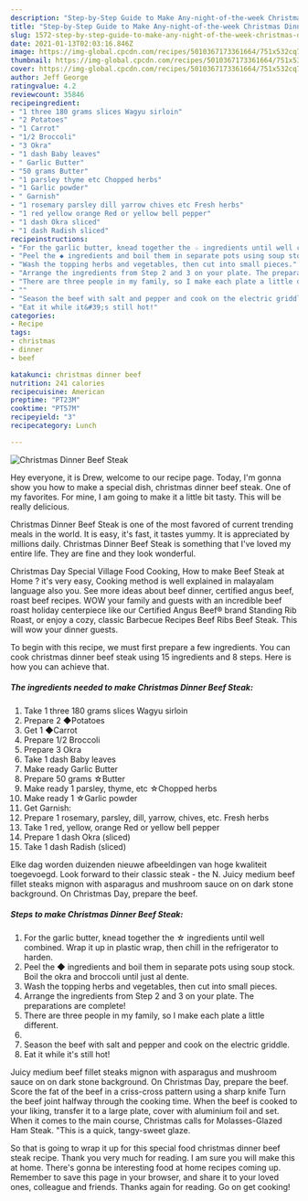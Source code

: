 ```yaml
---
description: "Step-by-Step Guide to Make Any-night-of-the-week Christmas Dinner Beef Steak"
title: "Step-by-Step Guide to Make Any-night-of-the-week Christmas Dinner Beef Steak"
slug: 1572-step-by-step-guide-to-make-any-night-of-the-week-christmas-dinner-beef-steak
date: 2021-01-13T02:03:16.846Z
image: https://img-global.cpcdn.com/recipes/5010367173361664/751x532cq70/christmas-dinner-beef-steak-recipe-main-photo.jpg
thumbnail: https://img-global.cpcdn.com/recipes/5010367173361664/751x532cq70/christmas-dinner-beef-steak-recipe-main-photo.jpg
cover: https://img-global.cpcdn.com/recipes/5010367173361664/751x532cq70/christmas-dinner-beef-steak-recipe-main-photo.jpg
author: Jeff George
ratingvalue: 4.2
reviewcount: 35846
recipeingredient:
- "1 three 180 grams slices Wagyu sirloin"
- "2 Potatoes"
- "1 Carrot"
- "1/2 Broccoli"
- "3 Okra"
- "1 dash Baby leaves"
- " Garlic Butter"
- "50 grams Butter"
- "1 parsley thyme etc Chopped herbs"
- "1 Garlic powder"
- " Garnish"
- "1 rosemary parsley dill yarrow chives etc Fresh herbs"
- "1 red yellow orange Red or yellow bell pepper"
- "1 dash Okra sliced"
- "1 dash Radish sliced"
recipeinstructions:
- "For the garlic butter, knead together the ☆ ingredients until well combined. Wrap it up in plastic wrap, then chill in the refrigerator to harden."
- "Peel the ◆ ingredients and boil them in separate pots using soup stock. Boil the okra and broccoli until just al dente."
- "Wash the topping herbs and vegetables, then cut into small pieces."
- "Arrange the ingredients from Step 2 and 3 on your plate. The preparations are complete!"
- "There are three people in my family, so I make each plate a little different."
- ""
- "Season the beef with salt and pepper and cook on the electric griddle."
- "Eat it while it&#39;s still hot!"
categories:
- Recipe
tags:
- christmas
- dinner
- beef

katakunci: christmas dinner beef 
nutrition: 241 calories
recipecuisine: American
preptime: "PT23M"
cooktime: "PT57M"
recipeyield: "3"
recipecategory: Lunch

---
```



![Christmas Dinner Beef Steak](https://img-global.cpcdn.com/recipes/5010367173361664/751x532cq70/christmas-dinner-beef-steak-recipe-main-photo.jpg)

Hey everyone, it is Drew, welcome to our recipe page. Today, I'm gonna show you how to make a special dish, christmas dinner beef steak. One of my favorites. For mine, I am going to make it a little bit tasty. This will be really delicious.

Christmas Dinner Beef Steak is one of the most favored of current trending meals in the world. It is easy, it's fast, it tastes yummy. It is appreciated by millions daily. Christmas Dinner Beef Steak is something that I've loved my entire life. They are fine and they look wonderful.

Christmas Day Special Village Food Cooking, How to make Beef Steak at Home ? it&#39;s very easy, Cooking method is well explained in malayalam language also you. See more ideas about beef dinner, certified angus beef, roast beef recipes. WOW your family and guests with an incredible beef roast holiday centerpiece like our Certified Angus Beef® brand Standing Rib Roast, or enjoy a cozy, classic Barbecue Recipes Beef Ribs Beef Steak. This will wow your dinner guests.


To begin with this recipe, we must first prepare a few ingredients. You can cook christmas dinner beef steak using 15 ingredients and 8 steps. Here is how you can achieve that.

<!--inarticleads1-->

##### The ingredients needed to make Christmas Dinner Beef Steak:

1. Take 1 three 180 grams slices Wagyu sirloin
1. Prepare 2 ◆Potatoes
1. Get 1 ◆Carrot
1. Prepare 1/2 Broccoli
1. Prepare 3 Okra
1. Take 1 dash Baby leaves
1. Make ready  Garlic Butter
1. Prepare 50 grams ☆Butter
1. Make ready 1 parsley, thyme, etc ☆Chopped herbs
1. Make ready 1 ☆Garlic powder
1. Get  Garnish:
1. Prepare 1 rosemary, parsley, dill, yarrow, chives, etc. Fresh herbs
1. Take 1 red, yellow, orange Red or yellow bell pepper
1. Prepare 1 dash Okra (sliced)
1. Take 1 dash Radish (sliced)


Elke dag worden duizenden nieuwe afbeeldingen van hoge kwaliteit toegevoegd. Look forward to their classic steak - the N. Juicy medium beef fillet steaks mignon with asparagus and mushroom sauce on on dark stone background. On Christmas Day, prepare the beef. 

<!--inarticleads2-->

##### Steps to make Christmas Dinner Beef Steak:

1. For the garlic butter, knead together the ☆ ingredients until well combined. Wrap it up in plastic wrap, then chill in the refrigerator to harden.
1. Peel the ◆ ingredients and boil them in separate pots using soup stock. Boil the okra and broccoli until just al dente.
1. Wash the topping herbs and vegetables, then cut into small pieces.
1. Arrange the ingredients from Step 2 and 3 on your plate. The preparations are complete!
1. There are three people in my family, so I make each plate a little different.
1. 
1. Season the beef with salt and pepper and cook on the electric griddle.
1. Eat it while it&#39;s still hot!


Juicy medium beef fillet steaks mignon with asparagus and mushroom sauce on on dark stone background. On Christmas Day, prepare the beef. Score the fat of the beef in a criss-cross pattern using a sharp knife Turn the beef joint halfway through the cooking time. When the beef is cooked to your liking, transfer it to a large plate, cover with aluminium foil and set. When it comes to the main course, Christmas calls for Molasses-Glazed Ham Steak. &#34;This is a quick, tangy-sweet glaze. 

So that is going to wrap it up for this special food christmas dinner beef steak recipe. Thank you very much for reading. I am sure you will make this at home. There's gonna be interesting food at home recipes coming up. Remember to save this page in your browser, and share it to your loved ones, colleague and friends. Thanks again for reading. Go on get cooking!
